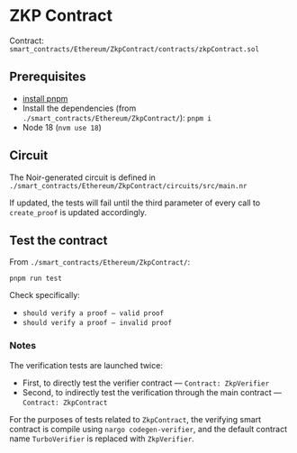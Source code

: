 # ZKP Contract

Contract: `smart_contracts/Ethereum/ZkpContract/contracts/zkpContract.sol`

## Prerequisites

* [install pnpm](https://pnpm.io/installation)
* Install the dependencies (from `./smart_contracts/Ethereum/ZkpContract/`): `pnpm i`
* Node 18 (`nvm use 18`)

## Circuit 

The Noir-generated circuit is defined in `./smart_contracts/Ethereum/ZkpContract/circuits/src/main.nr`

If updated, the tests will fail until the third parameter of every call to `create_proof` is updated accordingly.

## Test the contract

From `./smart_contracts/Ethereum/ZkpContract/`:

```
pnpm run test
```

Check specifically: 

* `should verify a proof — valid proof`
* `should verify a proof — invalid proof`

### Notes

The verification tests are launched twice:

* First, to directly test the verifier contract — `Contract: ZkpVerifier`
* Second, to indirectly test the verification through the main contract — `Contract: ZkpContract`

For the purposes of tests related to `ZkpContract`, the verifying smart contract is compile using `nargo codegen-verifier`, and the default contract name `TurboVerifier` is replaced with `ZkpVerifier`.
